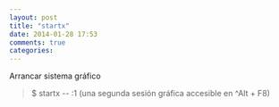```yaml
---
layout: post
title: "startx"
date: 2014-01-28 17:53
comments: true
categories: 
---
```

Arrancar sistema gráfico

>$ startx -- :1 (una segunda sesión gráfica accesible en ^Alt + F8)

